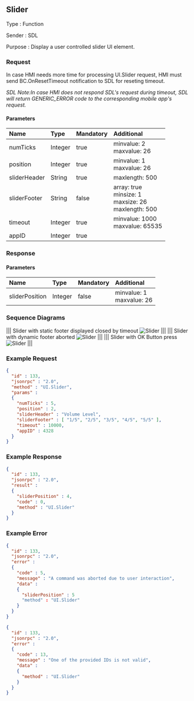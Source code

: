 ## Slider

Type
: Function

Sender
: SDL

Purpose
: Display a user controlled slider UI element.

### Request

In case HMI needs more time for processing UI.Slider request, HMI must send BC.OnResetTimeout notification to SDL for reseting timeout.

_SDL Note:In case HMI does not respond SDL's request during timeout, SDL will return GENERIC_ERROR code to the corresponding mobile app's request._

#### Parameters

|Name|Type|Mandatory|Additional|
|:---|:---|:--------|:---------|
|numTicks|Integer|true|minvalue: 2<br>maxvalue: 26|
|position|Integer|true|minvalue: 1<br>maxvalue: 26|
|sliderHeader|String|true|maxlength: 500|
|sliderFooter|String|false|array: true<br>minsize: 1<br>maxsize: 26<br>maxlength: 500|
|timeout|Integer|true|minvalue: 1000<br>maxvalue: 65535|
|appID|Integer|true||

### Response

#### Parameters

|Name|Type|Mandatory|Additional|
|:---|:---|:--------|:---------|
|sliderPosition|Integer|false|minvalue: 1<br>maxvalue: 26|

### Sequence Diagrams
|||
Slider with static footer displayed closed by timeout
![Slider](./assets/SliderTimeout.png)
|||
|||
Slider with dynamic footer aborted
![Slider](./assets/SliderAbort.png)
|||
|||
Slider with OK Button press
![Slider](./assets/SliderOK.png)
|||

### Example Request

```json
{
  "id" : 133,
  "jsonrpc" : "2.0",
  "method" : "UI.Slider",
  "params" :
  {
    "numTicks" : 5,
    "position" : 2,
    "sliderHeader" : "Volume Level",
    "sliderFooter" : [ "1/5", "2/5", "3/5", "4/5", "5/5" ],
    "timeout" : 10000,
    "appID" : 4328
  }
}
```
### Example Response

```json
{
  "id" : 133,
  "jsonrpc" : "2.0",
  "result" :
  {
    "sliderPosition" : 4,
    "code" : 0,
    "method" : "UI.Slider"
  }
}
```

### Example Error

```json
{
  "id" : 133,
  "jsonrpc" : "2.0",
  "error" :
  {
    "code" : 5,
    "message" : "A command was aborted due to user interaction",
    "data" :
    {
      "sliderPosition" : 5
      "method" : "UI.Slider"
    }
  }
}
```

```json
{
  "id" : 133,
  "jsonrpc" : "2.0",
  "error" :
  {
    "code" : 13,
    "message" : "One of the provided IDs is not valid",
    "data" :
    {
      "method" : "UI.Slider"
    }
  }
}
```
